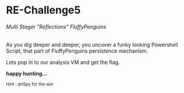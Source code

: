 # RE-Challenge5
 ###### Multi Stager "Reflections" FluffyPenguins


As you dig deeper and deeper, you uncover a funky looking Powershell Script,
that part of FluffyPenguins persistence mechanism. 


Lets pop in to our analysis VM and get the flag. 



 **happy hunting...**


<sub>Hint : dnSpy for the win</sub> 